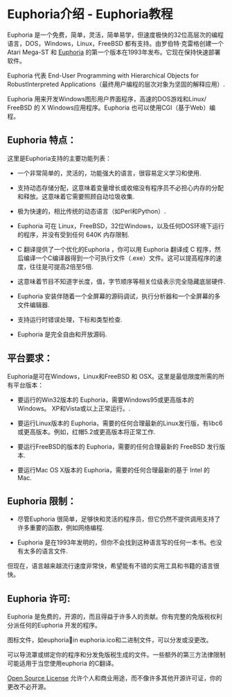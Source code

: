# Euphoria介绍 - Euphoria教程

Euphoria 是一个免费，简单，灵活，简单易学，但速度极快的32位高层次的编程语言，DOS，Windows，Linux，FreeBSD 都有支持。由罗伯特·克雷格创建一个Atari Mega-ST 和 [Euphoria](http://www.yiibai.com/euphoria) 的第一个版本在1993年发布。它现在保持快速部署软件。

Euphoria 代表 End-User Programming with Hierarchical Objects for RobustInterpreted Applications（最终用户编程的层次对象为坚固的解释应用）.

Euphoria 用来开发Windows图形用户界面程序，高速的DOS游戏和Linux/ FreeBSD 的 X Windows应用程序。Euphoria 也可以使用CGI（基于Web）编程。

## Euphoria 特点：

这里是Euphoria支持的主要功能列表：

*   一个非常简单的，灵活的，功能强大的语言，很容易定义学习和使用.

*   支持动态存储分配，这意味着变量增长或收缩没有程序员不必担心内存的分配和释放。这意味着它需要照顾自动垃圾收集.

*   极为快速的，相比传统的动态语言（如Perl和Python）.

*   Euphoria 可在 Linux，FreeBSD，32位Windows，以及任何DOS环境下运行的程序，并没有受到任何 640K 内存限制.

*   C 翻译提供了一个优化的Euphoria ，你可以用 Euphoria 翻译成 C 程序，然后编译一个C编译器得到一个可执行文件（.exe）文件。这可以提高程序的速度，往往是可提高2倍至5倍.

*   这意味着节目不知道字长度，值，字节顺序等相关位级表示完全隐藏底层硬件.

*   Euphoria 安装伴随着一个全屏幕的源码调试，执行分析器和一个全屏幕的多文件编辑器.

*   支持运行时错误处理，下标和类型检查.

*   Euphoria 是完全自由和开放源码.


## 平台要求：

Euphoria是可在Windows，Linux和FreeBSD 和 OSX。这里是最低限度所需的所有平台版本：

*   要运行的Win32版本的 Euphoria，需要Windows95或更高版本的Windows。 XP和Vista或以上正常运行。.

*   要运行Linux版本的 Euphoria，需要的任何合理最新的Linux发行版，有libc6或更高版本。例如，红帽5.2或更高版本将正常工作.

*   要运行FreeBSD的版本的 Euphoria，需要的任何合理最新的 FreeBSD 发行版本.

*   要运行Mac OS X版本的 Euphoria，需要的任何合理最新的基于 Intel 的 Mac.

## Euphoria 限制：

*   尽管Euphoria 很简单，足够快和灵活的程序员，但它仍然不提供调用支持了许多重要的函数，例如网络编程.

*   Euphoria 是在1993年发明的，但你不会找到这种语言写的任何一本书。也没有太多的语言文件.

但现在，语言越来越流行速度非常快，希望能有不错的实用工具和书籍的语言很快。

## Euphoria 许可:

Euphoria 是免费的，开源的，而且得益于许多人的贡献。你有完整的免版税权利分派任何的Euphoria 开发的程序。

图标文件，如euphoriain euphoria.ico和二进制文件，可以分发或没更改。

可以导流罩或绑定你的程序和分发免版税生成的文件。一些额外的第三方法律限制可能适用于当您使用euphoria 的C翻译。

[Open Source License](http://www.rapideuphoria.com/License.txt) 允许个人和商业用途，而不像许多其他开源许可证，你的更改不必开源。

 